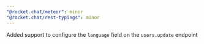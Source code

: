 ```yaml
---
"@rocket.chat/meteor": minor
"@rocket.chat/rest-typings": minor
---
```


Added support to configure the `language` field on the `users.update` endpoint

